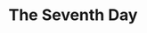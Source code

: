 ---
title:          The Seventh Day
genre:          modern
chinesetitle:   最美麗的第七天
previoustitle:  The Most Beautiful Seventh Day
episodes:       20
producer:       Amy Wong
broadcaststart: 2008-02-17
broadcastend:   2012-03-14
website:        'http://tvcity.tvb.com/drama/the_seventh_day'
synopsis:      	YAU CHI-WING <small>(Kevin Cheng)</small> and HUI WAI-YAN <small>(Bosco Wong)</small> were both born on the seventh day of August, but one takes relationships seriously while the other is so money-minded and sees love as a tool to get higher up the social ladder. The tale begins on the seventh of August, when Wing and Yan first encounter their own dream girl on the same island. Wing works as a lifeguard on the outlying island. He gets to know pet shop assistant LING KA-YAN <small>(Niki Chow)</small> by chance and is soon mesmerized by her endearing personality. Yan who works at a coffee shop meets a romance comic artist called WONG CHI-KWAN <small>(Natalie Tong)</small>. Being misled into believing that the girl is from a rich family, Yan decides to chase her. He would never have thought that someone as calculating as himself would end up falling into a love trap…

fullname:       Yuen Jing (Miko)
appearance:     11-15
guest:          yes
---